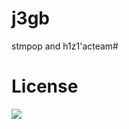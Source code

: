 # j3gb
stmpop and h1z1'acteam#
# License

<a href="https://996.icu"><img src="https://img.shields.io/badge/link-996.icu-red.svg"></a>

